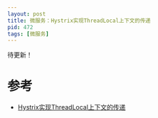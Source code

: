 ```yaml
---
layout: post
title: 微服务：Hystrix实现ThreadLocal上下文的传递
pid: 472
tags: [微服务]
---
```



待更新！



# 参考
+ [Hystrix实现ThreadLocal上下文的传递](https://www.cnblogs.com/duanxz/p/10949816.html)